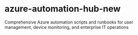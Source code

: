 # azure-automation-hub-new
Comprehensive Azure automation scripts and runbooks for user management, device monitoring, and enterprise IT operations
